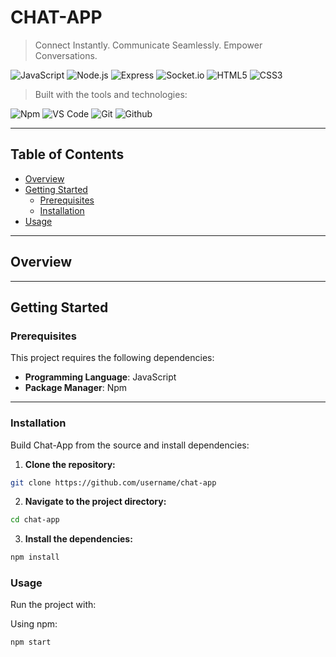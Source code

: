 # CHAT-APP

> Connect Instantly. Communicate Seamlessly. Empower Conversations.

![JavaScript](https://img.shields.io/badge/JavaScript-F7DF1E?style=flat&logo=javascript&logoColor=black)
![Node.js](https://img.shields.io/badge/Node.js-339933?style=flat&logo=nodedotjs&logoColor=white)
![Express](https://img.shields.io/badge/Express.js-000000?style=flat&logo=express&logoColor=white)
![Socket.io](https://img.shields.io/badge/Socket.io-010101?style=flat&logo=socketdotio)
![HTML5](https://img.shields.io/badge/HTML5-E34F26?style=flat&logo=html5&logoColor=white)
![CSS3](https://img.shields.io/badge/CSS3-1572B6?style=flat&logo=css3&logoColor=white)

> Built with the tools and technologies:

![Npm](https://img.shields.io/badge/NPM-CB3837?style=flat&logo=npm&logoColor=white)
![VS Code](https://img.shields.io/badge/VS%20Code-007ACC?style=flat&logo=visualstudiocode&logoColor=white)
![Git](https://img.shields.io/badge/Git-F05032?style=flat&logo=git&logoColor=white)
![Github](https://img.shields.io/badge/GitHub-181717?style=flat&logo=github&logoColor=white)

---

## Table of Contents

- [Overview](#overview)
- [Getting Started](#getting-started)
  - [Prerequisites](#prerequisites)
  - [Installation](#installation)
- [Usage](#usage)

---

## Overview

---

## Getting Started

### Prerequisites

This project requires the following dependencies:

- **Programming Language**: JavaScript  
- **Package Manager**: Npm

---

### Installation

Build Chat-App from the source and install dependencies:

1. **Clone the repository:**

```bash
git clone https://github.com/username/chat-app
```

2. **Navigate to the project directory:**

```bash
cd chat-app
```
3. **Install the dependencies:**

```bash
npm install
```
### Usage

Run the project with:

Using npm:

```bash
npm start
```
